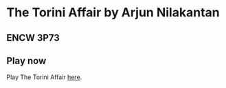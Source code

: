 # The Torini Affair by Arjun Nilakantan
## ENCW 3P73

## Play now

Play The Torini Affair [here](https://iascbrock-an.github.io/ENCW-Twine-Game/The_Torini_Affair.html).
